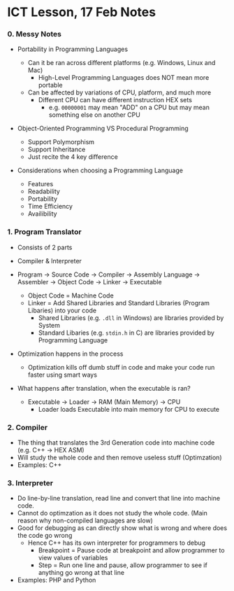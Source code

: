 # ICT Lesson, 17 Feb Notes #

### 0. Messy Notes ###
- Portability in Programming Languages
  - Can it be ran across different platforms (e.g. Windows, Linux and Mac)
    - High-Level Programming Languages does NOT mean more portable
  - Can be affected by variations of CPU, platform, and much more
    - Different CPU can have different instruction HEX sets
      - e.g. `00000001` may mean "ADD" on a CPU but may mean something else on another CPU

- Object-Oriented Programming VS Procedural Programming
  - Support Polymorphism
  - Support Inheritance
  - Just recite the 4 key difference

- Considerations when choosing a Programming Language
  - Features 
  - Readability
  - Portability
  - Time Efficiency
  - Availibility

### 1. Program Translator ###
- Consists of 2 parts
- Compiler & Interpreter
- Program → Source Code → Compiler → Assembly Language → Assembler → Object Code → Linker → Executable
  - Object Code = Machine Code
  - Linker = Add Shared Libraries and Standard Libraries (Program Libaries) into your code
    - Shared Libraries (e.g. `.dll` in Windows) are libraries provided by System
    - Standard Libaries (e.g. `stdin.h` in C) are libraries provided by Programming Language
- Optimization happens in the process
  - Optimization kills off dumb stuff in code and make your code run faster using smart ways
  
- What happens after translation, when the executable is ran?
  - Executable → Loader → RAM (Main Memory) → CPU
    - Loader loads Executable into main memory for CPU to execute

### 2. Compiler ###
- The thing that translates the 3rd Generation code into machine code (e.g. C++ → HEX ASM)
- Will study the whole code and then remove useless stuff (Optimzation)
- Examples: C++

### 3. Interpreter ###
- Do line-by-line translation, read line and convert that line into machine code.
- Cannot do optimzation as it does not study the whole code. (Main reason why non-compiled languages are slow)
- Good for debugging as can directly show what is wrong and where does the code go wrong
  - Hence C++ has its own interpreter for programmers to debug 
    - Breakpoint = Pause code at breakpoint and allow programmer to view values of variables
    - Step = Run one line and pause, allow programmer to see if anything go wrong at that line
- Examples: PHP and Python
